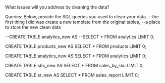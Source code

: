 What issues will you address by cleaning the data?





Queries:
Below, provide the SQL queries you used to clean your data.
--the first thing i did was create a new template from the original tables,
--a place to store the new clean data

--CREATE TABLE analytics_new AS
--SELECT * FROM analytics LIMIT 0;

CREATE TABLE products_new AS
SELECT * FROM products LIMIT 0;

CREATE TABLE analytics_new AS
SELECT * FROM analytics LIMIT 0;

CREATE TABLE sbs_new AS
SELECT * FROM sales_by_sku LIMIT 0;

CREATE TABLE sr_new AS
SELECT * FROM sales_report LIMIT 0;
